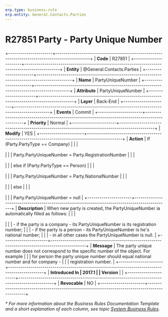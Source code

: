 ```yaml
---
erp.type: business-rule
erp.entity: General.Contacts.Parties
---
```


# R27851 Party - Party Unique Number
+----------------------+-----------------------------------------------------------------------------------------------+
| **Code**             | R27851                                                                                        |
+----------------------+-----------------------------------------------------------------------------------------------+
| **Entity**           | @General.Contacts.Parties                                                                     |
+----------------------+-----------------------------------------------------------------------------------------------+
| **Name**             | PartyUniqueNumber                                                                             |
+----------------------+-----------------------------------------------------------------------------------------------+
| **Attribute**        | PartyUniqueNumber                                                                             |
+----------------------+-----------------------------------------------------------------------------------------------+
| **Layer**            | Back-End                                                                                      |
+----------------------+-----------------------------------------------------------------------------------------------+
| **Events**           | Commit                                                                                        |
+----------------------+-----------------------------------------------------------------------------------------------+
| **Priority**         | Normal                                                                                        |
+----------------------+-----------------------------------------------------------------------------------------------+
| **Modify**           | YES                                                                                           |
+----------------------+-----------------------------------------------------------------------------------------------+
| **Action**           | If (Party.PartyType == Company)                                                               |
|                      | <br/><br/>                                                                                    |
|                      | Party.PartyUniqueNumber = Party.RegistrationNumber                                            |
|                      | <br/><br/>                                                                                    |
|                      | else if (Party.PartyType == Person)                                                           |
|                      | <br/><br/>                                                                                    |
|                      | Party.PartyUniqueNumber = Party.NationalNumber                                                |
|                      | <br/><br/>                                                                                    |
|                      | else                                                                                          |
|                      | <br/><br/>                                                                                    |
|                      | Party.PartyUniqueNumber = null                                                                |
+----------------------+-----------------------------------------------------------------------------------------------+
| **Description**      | When new party is created, the PartyUniqueNumber ia automatically filled as follows:          |
|                      | <br/><br/>                                                                                    |
|                      | -   if the party is a company - its PartyUniqueNumber is its registration number;             |
|                      | -   if the party is a person - its PartyUniqueNumber is he\'s national number;                |
|                      | -   in all other cases the PartyUniqueNumber is null.                                         |
+----------------------+-----------------------------------------------------------------------------------------------+
| **Message**          | The party unique number does not correspond to the specific number of the object. For example |
|                      | for person the party unique number should equal national number and for company -             |
|                      | registration number.                                                                          |
+----------------------+-----------------------------------------------------------------------------------------------+
| **Introduced In      | 2017.1                                                                                        |
| Version**            |                                                                                               |
+----------------------+-----------------------------------------------------------------------------------------------+
| **Revocable**        | NO                                                                                            |
+----------------------+-----------------------------------------------------------------------------------------------+

*\* For more information about the Business Rules Documentation Template and a short explanation of each column, see
topic [System Business Rules](../templates/template-description-system-business-rules.md).*
